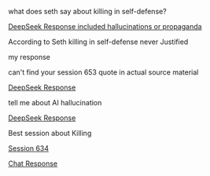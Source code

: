 what does seth say about killing in self-defense? 

[DeepSeek Response included hallucinations or propaganda](/seth/self_defensive_killing_1.md)

According to Seth killing in self-defense never Justified

my response

can't find your session 653 quote in actual source material 

[DeepSeek Response](/seth/self_defensive_killing_2.md)


tell me about AI hallucination

[DeepSeek Response](/seth/self_defensive_killing_3.md)

Best session about Killing

[Session 634](/seth/session_634.md)


[Chat Response](/seth/ChatRespose_1.md)
